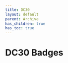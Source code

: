 ```yaml
---
title: DC30
layout: default
parent: Archive
has_children: true
has_toc: true
---
```


# DC30 Badges

